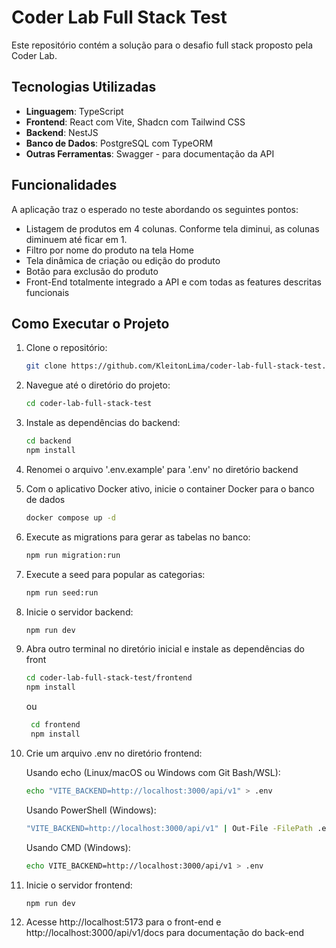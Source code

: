 # Coder Lab Full Stack Test

Este repositório contém a solução para o desafio full stack proposto pela Coder Lab.

## Tecnologias Utilizadas
- **Linguagem**: TypeScript
- **Frontend**: React com Vite, Shadcn com Tailwind CSS
- **Backend**: NestJS
- **Banco de Dados**: PostgreSQL com TypeORM
- **Outras Ferramentas**: Swagger - para documentação da API

## Funcionalidades

A aplicação traz o esperado no teste abordando os seguintes pontos:
- Listagem de produtos em 4 colunas. Conforme tela diminui, as colunas diminuem até ficar em 1.
- Filtro por nome do produto na tela Home
- Tela dinâmica de criação ou edição do produto
- Botão para exclusão do produto
- Front-End totalmente integrado a API e com todas as features descritas funcionais


## Como Executar o Projeto

1. Clone o repositório:
    ```bash
    git clone https://github.com/KleitonLima/coder-lab-full-stack-test.git
    ```
2. Navegue até o diretório do projeto:
    ```bash
    cd coder-lab-full-stack-test
    ```
3. Instale as dependências do backend:
    ```bash
    cd backend
    npm install
4. Renomei o arquivo '.env.example' para '.env' no diretório backend
   
5. Com o aplicativo Docker ativo, inicie o container Docker para o banco de dados
    ```bash
    docker compose up -d
    ```
6. Execute as migrations para gerar as tabelas no banco:
    ```bash
    npm run migration:run
    ```
7. Execute a seed para popular as categorias:
    ```bash
    npm run seed:run
    ```
8. Inicie o servidor backend:
    ```bash
    npm run dev
    ```
9. Abra outro terminal no diretório inicial e instale as dependências do front
    ```bash
    cd coder-lab-full-stack-test/frontend
    npm install
    ```
    ou
   ```bash
    cd frontend
    npm install
10.  Crie um arquivo .env no diretório frontend:
   
     Usando echo (Linux/macOS ou Windows com Git Bash/WSL):
     ```bash
     echo "VITE_BACKEND=http://localhost:3000/api/v1" > .env
     ```
     Usando PowerShell (Windows):
     ```bash
     "VITE_BACKEND=http://localhost:3000/api/v1" | Out-File -FilePath .env -Encoding utf8
     ```
     Usando CMD (Windows):
     ```bash
     echo VITE_BACKEND=http://localhost:3000/api/v1 > .env
     ```
11. Inicie o servidor frontend:
     ```bash
     npm run dev
     ```
12. Acesse http://localhost:5173 para o front-end e http://localhost:3000/api/v1/docs para documentação do back-end
